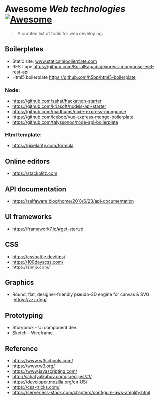 # Awesome *Web technologies* [![Awesome](https://cdn.rawgit.com/sindresorhus/awesome/d7305f38d29fed78fa85652e3a63e154dd8e8829/media/badge.svg)](https://github.com/sindresorhus/awesome)

> A curated list of tools for web developing.

## Boilerplates
* Static site: www.staticsiteboilerplate.com  
* REST api: https://github.com/KunalKapadia/express-mongoose-es6-rest-api
* Html5 boilerplate https://github.com/h5bp/html5-boilerplate 

### Node:
  * https://github.com/sahat/hackathon-starter
  * https://github.com/kriasoft/nodejs-api-starter
  * https://github.com/madhums/node-express-mongoose
  * https://github.com/icebob/vue-express-mongo-boilerplate
  * https://github.com/talyssonoc/node-api-boilerplate
 
 ### Html template: 
  * https://pixelarity.com/formula
  
## Online editors
* https://stackblitz.com

## API documentation

* https://selfaware.blog/home/2018/6/23/api-documentation

## UI frameworks

* https://framework7.io/#get-started

## CSS
* https://cssbattle.dev/tips/
* https://100dayscss.com/
* https://zimjs.com/

## Graphics

* Round, flat, designer-friendly pseudo-3D engine for canvas & SVG :https://zzz.dog/

## Prototyping

* Storybook - UI component dev.
* Sketch - Wireframe.

## Reference

* https://www.w3schools.com/
* https://www.w3.org/
* https://www.javascripting.com/
* http://sahatyalkabov.com/jsrecipes/#!/
* https://developer.mozilla.org/en-US/
* https://css-tricks.com/
* https://serverless-stack.com/chapters/configure-aws-amplify.html



